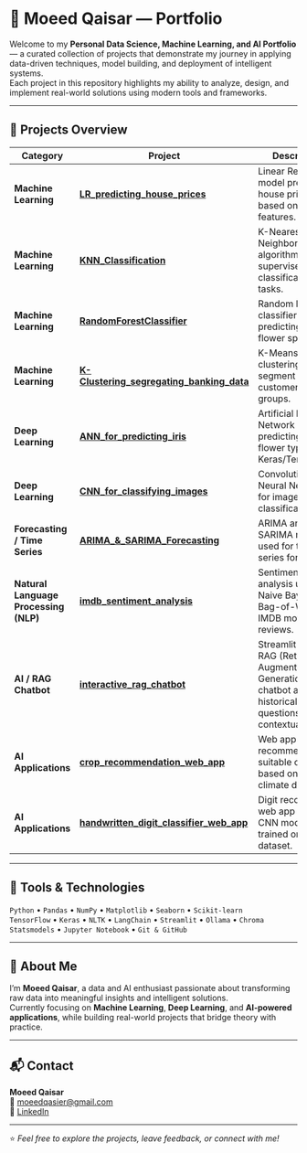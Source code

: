 # 💼 Moeed Qaisar — Portfolio

Welcome to my **Personal Data Science, Machine Learning, and AI Portfolio** — a curated collection of projects that demonstrate my journey in applying data-driven techniques, model building, and deployment of intelligent systems.  
Each project in this repository highlights my ability to analyze, design, and implement real-world solutions using modern tools and frameworks.

---

## 🚀 Projects Overview

| Category | Project | Description | Tools |
|-----------|----------|--------------|--------|
| **Machine Learning** | [**LR_predicting_house_prices**](./LR_predicting_house_prices/) | Linear Regression model predicting house prices based on multiple features. | Python, Pandas, Scikit-learn |
| **Machine Learning** | [**KNN_Classification**](./KNN_Classification/) | K-Nearest Neighbors algorithm for supervised classification tasks. | Python, Scikit-learn, NumPy |
| **Machine Learning** | [**RandomForestClassifier**](./RandomForestClassifier/) | Random Forest classifier predicting iris flower species. | Python, Scikit-learn |
| **Machine Learning** | [**K-Clustering_segregating_banking_data**](./K-Clustering_segregating_banking_data/) | K-Means clustering to segment banking customers into groups. | Python, Pandas, Scikit-learn, Matplotlib |
| **Deep Learning** | [**ANN_for_predicting_iris**](./Building_ANN.ipynb/) | Artificial Neural Network predicting iris flower types using Keras/TensorFlow. | Python, TensorFlow, Keras |
| **Deep Learning** | [**CNN_for_classifying_images**](./CNN_for_classifying_images/) | Convolutional Neural Network for image classification. | Python, TensorFlow, Keras |
| **Forecasting / Time Series** | [**ARIMA_&_SARIMA_Forecasting**](./ARIMA_&_SARIMA_Forecasting/) | ARIMA and SARIMA models used for time series forecasting. | Python, Statsmodels, Pandas, Matplotlib |
| **Natural Language Processing (NLP)** | [**imdb_sentiment_analysis**](./imdb_sentiment_analysis/) | Sentiment analysis using Naive Bayes and Bag-of-Words on IMDB movie reviews. | Python, NLTK, Scikit-learn |
| **AI / RAG Chatbot** | [**interactive_rag_chatbot**](./interactive_rag_chatbot/) | Streamlit-based RAG (Retrieval-Augmented Generation) chatbot answering historical questions with contextual PDFs. | Python, Streamlit, LangChain, Ollama |
| **AI Applications** | [**crop_recommendation_web_app**](./crop_recommendation_web_app/) | Web app recommending suitable crops based on soil and climate data. | Python, Streamlit, Scikit-learn |
| **AI Applications** | [**handwritten_digit_classifier_web_app**](./handwritten_digit_classifier_web_app/) | Digit recognition web app using a CNN model trained on MNIST dataset. | Python, Streamlit, TensorFlow |

---

## 🧰 Tools & Technologies

`Python` • `Pandas` • `NumPy` • `Matplotlib` • `Seaborn` • `Scikit-learn`  
`TensorFlow` • `Keras` • `NLTK` • `LangChain` • `Streamlit` • `Ollama` • `Chroma`  
`Statsmodels` • `Jupyter Notebook` • `Git & GitHub`

---

## 🧠 About Me

I’m **Moeed Qaisar**, a data and AI enthusiast passionate about transforming raw data into meaningful insights and intelligent solutions.  
Currently focusing on **Machine Learning**, **Deep Learning**, and **AI-powered applications**, while building real-world projects that bridge theory with practice.

---

## 📬 Contact

**Moeed Qaisar**  
📧 [moeedqasier@gmail.com](mailto:moeedqasier@gmail.com)  
🔗 [LinkedIn](https://www.linkedin.com/in/moeedqaisar)

---

⭐ *Feel free to explore the projects, leave feedback, or connect with me!*
